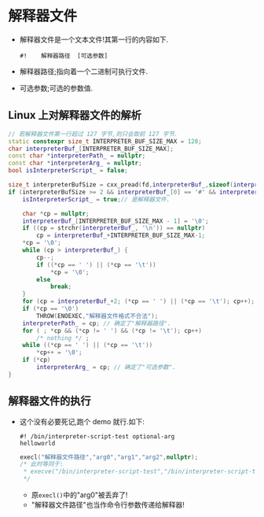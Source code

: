 
# 解释器文件

*   解释器文件是一个文本文件!其第一行的内容如下.

    ```
    #!    解释器路径  [可选参数]
    ```

*   解释器路径;指向着一个二进制可执行文件.
*   可选参数;可选的参数值.

## Linux 上对解释器文件的解析
```C++
// 若解释器文件第一行超过 127 字节,则只会取前 127 字节.
static constexpr size_t INTERPRETER_BUF_SIZE_MAX = 128;
char interpreterBuf_[INTERPRETER_BUF_SIZE_MAX];
const char *interpreterPath_ = nullptr;
const char *interpreterArg_ = nullptr;
bool isInterpreterScript_ = false;

size_t interpreterBufSize = cxx_pread(fd,interpreterBuf_,sizeof(interpreterBuf_),0);
if (interpreterBufSize >= 2 && interpreterBuf_[0] == '#' && interpreterBuf_[1] == '!') {
    isInterpreterScript_ = true;// 是解释器文件.

    char *cp = nullptr;
    interpreterBuf_[INTERPRETER_BUF_SIZE_MAX - 1] = '\0';
    if ((cp = strchr(interpreterBuf_, '\n')) == nullptr)
        cp = interpreterBuf_+INTERPRETER_BUF_SIZE_MAX-1;
    *cp = '\0';
    while (cp > interpreterBuf_) {
        cp--;
        if ((*cp == ' ') || (*cp == '\t'))
            *cp = '\0';
        else
            break;
    }
    for (cp = interpreterBuf_+2; (*cp == ' ') || (*cp == '\t'); cp++);
    if (*cp == '\0')
        THROW(ENOEXEC,"解释器文件格式不合法");
    interpreterPath_ = cp; // 确定了"解释器路径".
    for ( ; *cp && (*cp != ' ') && (*cp != '\t'); cp++)
        /* nothing */ ;
    while ((*cp == ' ') || (*cp == '\t'))
        *cp++ = '\0';
    if (*cp)
        interpreterArg_ = cp; // 确定了"可选参数".
}
```

## 解释器文件的执行

*   这个没有必要死记,跑个 demo 就行.如下:
    
    ```shell
    #! /bin/interpreter-script-test optional-arg
    helloworld
    ```
    ```C++
    execl("解释器文件路径","arg0","arg1","arg2",nullptr);
    /* 此时等同于:
     * execve("/bin/interpreter-script-test","/bin/interpreter-script-test","optional-arg","解释器文件路径","arg1","arg2",nullptr);
     */
    ```
    -   原`execl()`中的"arg0"被丢弃了!
    -   "解释器文件路径"也当作命令行参数传递给解释器!
    